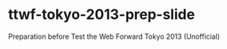ttwf-tokyo-2013-prep-slide
==========================

Preparation before Test the Web Forward Tokyo 2013 (Unofficial) 
